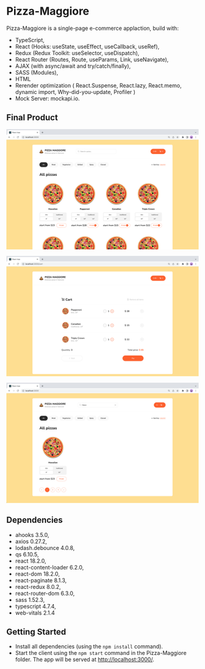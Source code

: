 # Pizza-Maggiore

Pizza-Maggiore is a single-page e-commerce applaction, build with:
- TypeScript,
- React (Hooks: useState, useEffect, useCallback, useRef), 
- Redux (Redux Toolkit: useSelector, useDispatch),
- React Router (Routes, Route, useParams, Link, useNavigate),
- AJAX (with async/await and try/catch/finally),
- SASS (Modules),
- HTML
- Rerender optimization ( React.Suspense, React.lazy, React.memo, dynamic import, Why-did-you-update, Profiler )
- Mock Server: mockapi.io.


## Final Product

!["main_page_1"](https://github.com/andrewbidylo/pizza-maggiore/blob/master/docs/home.png?raw=true)

!["cart_page_2"](https://github.com/andrewbidylo/pizza-maggiore/blob/master/docs/cart.png?raw=true)

!["search_3"](https://github.com/andrewbidylo/pizza-maggiore/blob/master/docs/search.png?raw=true)


## Dependencies

- ahooks 3.5.0,
- axios 0.27.2,
- lodash.debounce 4.0.8,
- qs 6.10.5,
- react 18.2.0,
- react-content-loader 6.2.0,
- react-dom 18.2.0,
- react-paginate 8.1.3,
- react-redux 8.0.2,
- react-router-dom 6.3.0,
- sass 1.52.3,
- typescript 4.7.4,
- web-vitals 2.1.4


## Getting Started

- Install all dependencies (using the `npm install` command).
- Start the client using the `npm start` command in the Pizza-Maggiore folder. The app will be served at <http://localhost:3000/>.
